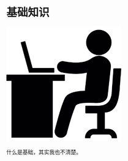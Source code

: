 # 基础知识


<img src="/assets/working-with-laptop-svgrepo-com.svg" alt="" width="300">

什么是基础，其实我也不清楚。




